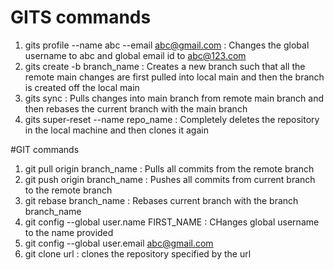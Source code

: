 # GITS commands

1. gits profile --name abc --email abc@gmail.com : Changes the global username to abc and global email id to abc@123.com
2. gits create -b branch_name : Creates a new branch such that all the remote main changes are first pulled into local main and then the branch is created off the local main
3. gits sync : Pulls changes into main branch from remote main branch and then rebases the current branch with the main branch
4. gits super-reset --name repo_name : Completely deletes the repository in the local machine and then clones it again

#GIT commands

1. git pull origin branch_name : Pulls all commits from the remote branch
2. git push origin branch_name : Pushes all commits from current branch to the remote branch
3. git rebase branch_name : Rebases current branch with the branch branch_name
4. git config --global user.name FIRST_NAME : CHanges global username to the name provided
5. git config --global user.email abc@gmail.com
6. git clone url : clones the repository specified by the url
